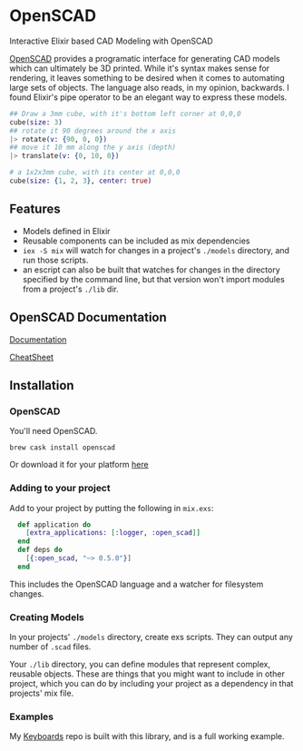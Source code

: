 # OpenSCAD

Interactive Elixir based CAD Modeling with OpenSCAD

[OpenSCAD](http://www.openscad.org) provides a programatic interface for
generating CAD models which can ultimately be 3D printed. While it's syntax
makes sense for rendering, it leaves something to be desired when it comes to
automating large sets of objects. The language also reads, in my opinion,
backwards. I found Elixir's pipe operator to be an elegant way to express these
models.

```elixir
## Draw a 3mm cube, with it's bottom left corner at 0,0,0
cube(size: 3) 
## rotate it 90 degrees around the x axis
|> rotate(v: {90, 0, 0}) 
## move it 10 mm along the y axis (depth)
|> translate(v: {0, 10, 0}) 

# a 1x2x3mm cube, with its center at 0,0,0
cube(size: {1, 2, 3}, center: true) 
```

## Features

* Models defined in Elixir
* Reusable components can be included as mix dependencies
* `iex -S mix` will watch for changes in a project's `./models` directory, and
  run those scripts.
* an escript can also be built that watches for changes in the directory
  specified by the command line, but that version won't import modules from a
  project's `./lib` dir.


## OpenSCAD Documentation

[Documentation](http://www.openscad.org/documentation.html)

[CheatSheet](http://www.openscad.org/cheatsheet/index.html)

## Installation

### OpenSCAD

You'll need OpenSCAD.

```shell
brew cask install openscad
```

Or download it for your platform [here](http://www.openscad.org/downloads.html)

### Adding to your project

Add to your project by putting the following in `mix.exs`:

```elixir
  def application do
    [extra_applications: [:logger, :open_scad]]
  end
  def deps do
    [{:open_scad, "~> 0.5.0"}]
  end
```

This includes the OpenSCAD language and a watcher for filesystem changes.

### Creating Models

In your projects' `./models` directory, create exs scripts. They can output any
number of `.scad` files.

Your `./lib` directory, you can define modules that represent complex, reusable
objects. These are things that you might want to include in other project, which
you can do by including your project as a dependency in that projects' mix file.

### Examples

My [Keyboards](https://github.com/joedevivo/keyboards) repo is built with this
library, and is a full working example.
